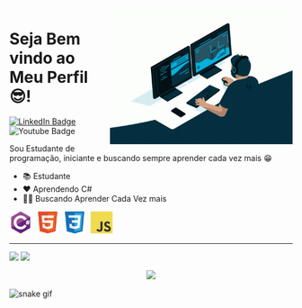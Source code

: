 <img src = "coding.gif" width = "325px" align = "right">

# Seja Bem vindo ao Meu Perfil 😎!
  <div id="badges">
  <a href = "https://github.com/Matheuzin30">
    <img src="https://img.shields.io/badge/LinkedIn-blue?style=for-the-badge&logo=linkedin&logoColor=white" alt="LinkedIn Badge"/>
  </a>
  <img src="https://img.shields.io/badge/YouTube-red?style=for-the-badge&logo=youtube&logoColor=white" alt="Youtube Badge"/>
</div>

Sou Estudante de programação, iniciante e buscando sempre aprender cada vez mais 😁

- 📚 Estudante 
- ❤ Aprendendo C#
- 👩‍💻 Buscando Aprender Cada Vez mais

<div>
  <img src="https://github.com/devicons/devicon/blob/master/icons/csharp/csharp-original.svg" title="Csharp" alt="Csharp" width="40" height="40"/>&nbsp;
  <img src="https://github.com/devicons/devicon/blob/master/icons/html5/html5-original.svg" title="HTML5" alt="HTML" width="40" height="40"/>&nbsp;
  <img src="https://github.com/devicons/devicon/blob/master/icons/css3/css3-original.svg" title="CSS3" alt="CSS" width="40" height="40"/>&nbsp;
  <img src="https://github.com/devicons/devicon/blob/master/icons/javascript/javascript-original.svg" title="JavaScript" alt="JavaScript" width="40" height="40"/>&nbsp;
</div>

---


<div align = "left">
  
<img height = "200em" src="https://github-readme-stats.vercel.app/api/top-langs/?username=Matheuzin30&show_icons=false&theme=tokyonight&count_private=true" />
<img height = "200em" src="https://github-readme-stats.vercel.app/api?username=Matheuzin30&show_icons=true&show_icons=false&theme=tokyonight&count_private=true" />
  
<p align="center">   <img alingn="center" src="https://profile-counter.glitch.me/Matheuzin30/count.svg" /></p>  
  
![snake gif](https://github.com/Matheuzin30/Matheuzin30/blob/output/github-contribution-grid-snake.svg)
  
</div>
